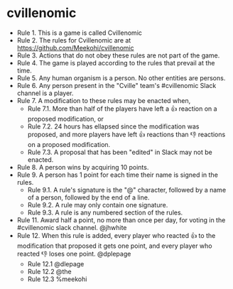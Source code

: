 # cvillenomic

* Rule 1. This is a game is called Cvillenomic
* Rule 2. The rules for Cvillenomic are at https://github.com/Meekohi/cvillenomic
* Rule 3. Actions that do not obey these rules are not part of the game.
* Rule 4. The game is played according to the rules that prevail at the time.
* Rule 5. Any human organism is a person. No other entities are persons.
* Rule 6. Any person present in the "Cville" team's #cvillenomic Slack channel is a player.
* Rule 7. A modification to these rules may be enacted when,
  * Rule 7.1. More than half of the players have left a :+1: reaction on a proposed modification, or
  * Rule 7.2. 24 hours has ellapsed since the modification was proposed, and more players have left :+1: reactions than :-1: reactions on a proposed modification.
  * Rule 7.3. A proposal that has been "edited" in Slack may not be enacted.
* Rule 8. A person wins by acquiring 10 points.
* Rule 9. A person has 1 point for each time their name is signed in the rules.
  * Rule 9.1. A rule's signature is the "@" character, followed by a name of a person, followed by the end of a line.
  * Rule 9.2. A rule may only contain one signature.
  * Rule 9.3. A rule is any numbered section of the rules.
* Rule 11. Award half a point, no more than once per day, for voting in the #cvillenomic slack channel. @jhwhite
* Rule 12. When this rule is added, every player who reacted :thumbsup: to the modification that proposed it gets one point, and every player who reacted :thumbsdown: loses one point. @dplepage
  * Rule 12.1 @dlepage
  * Rule 12.2 @the
  * Rule 12.3 %meekohi
